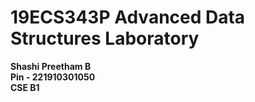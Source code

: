 # 19ECS343P Advanced Data Structures Laboratory
**Shashi Preetham B  
Pin - 221910301050  
CSE B1**
